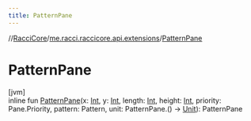```yaml
---
title: PatternPane
---
```

//[RacciCore](../../index.html)/[me.racci.raccicore.api.extensions](index.html)/[PatternPane](-pattern-pane.html)



# PatternPane



[jvm]\
inline fun [PatternPane](-pattern-pane.html)(x: [Int](https://kotlinlang.org/api/latest/jvm/stdlib/kotlin/-int/index.html), y: [Int](https://kotlinlang.org/api/latest/jvm/stdlib/kotlin/-int/index.html), length: [Int](https://kotlinlang.org/api/latest/jvm/stdlib/kotlin/-int/index.html), height: [Int](https://kotlinlang.org/api/latest/jvm/stdlib/kotlin/-int/index.html), priority: Pane.Priority, pattern: Pattern, unit: PatternPane.() -&gt; [Unit](https://kotlinlang.org/api/latest/jvm/stdlib/kotlin/-unit/index.html)): PatternPane




